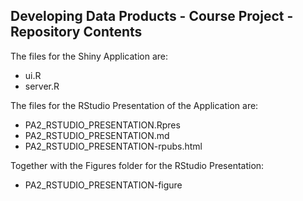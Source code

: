 ## Developing Data Products - Course Project - Repository Contents

The files for the Shiny Application are:

- ui.R
- server.R

The files for the RStudio Presentation of the Application are:

- PA2_RSTUDIO_PRESENTATION.Rpres
- PA2_RSTUDIO_PRESENTATION.md
- PA2_RSTUDIO_PRESENTATION-rpubs.html

Together with the Figures folder for the RStudio Presentation:

- PA2_RSTUDIO_PRESENTATION-figure
